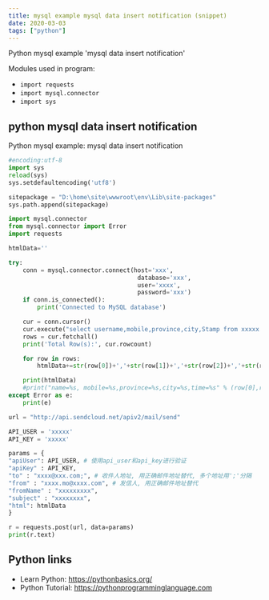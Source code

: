 ```yaml
---
title: mysql example mysql data insert notification (snippet)
date: 2020-03-03
tags: ["python"]
---
```

Python mysql example 'mysql data insert notification'


Modules used in program: 
* `import requests`
* `import mysql.connector`
* `import sys`

## python mysql data insert notification

Python mysql example: mysql data insert notification

```python
#encoding:utf-8
import sys
reload(sys)
sys.setdefaultencoding('utf8')

sitepackage = "D:\home\site\wwwroot\env\Lib\site-packages"
sys.path.append(sitepackage)

import mysql.connector
from mysql.connector import Error
import requests

htmlData=''

try:
    conn = mysql.connector.connect(host='xxx',
                                    database='xxx',
                                    user='xxxx',
                                    password='xxx')
    if conn.is_connected():
        print('Connected to MySQL database')

    cur = conn.cursor()
    cur.execute("select username,mobile,province,city,Stamp from xxxxx order by Stamp desc LIMIT 20")
    rows = cur.fetchall()
    print('Total Row(s):', cur.rowcount)

    for row in rows:
        htmlData+=str(row[0])+','+str(row[1])+','+str(row[2])+','+str(row[3])+','+str(row[4])+'<br/>'

    print(htmlData)
    #print("name=%s, mobile=%s,province=%s,city=%s,time=%s" % (row[0],row[1],row[2],row[3],row[4]))
except Error as e:
    print(e)

url = "http://api.sendcloud.net/apiv2/mail/send"

API_USER = 'xxxxx'
API_KEY = 'xxxxx'

params = {
"apiUser": API_USER, # 使用api_user和api_key进行验证
"apiKey" : API_KEY,
"to" : "xxxx@xxx.com;", # 收件人地址, 用正确邮件地址替代, 多个地址用';'分隔
"from" : "xxxx.mo@xxxx.com", # 发信人, 用正确邮件地址替代
"fromName" : "xxxxxxxxx",
"subject" : "xxxxxxxx",
"html": htmlData
}

r = requests.post(url, data=params)
print(r.text)

```

## Python links

- Learn Python: https://pythonbasics.org/
- Python Tutorial: https://pythonprogramminglanguage.com
